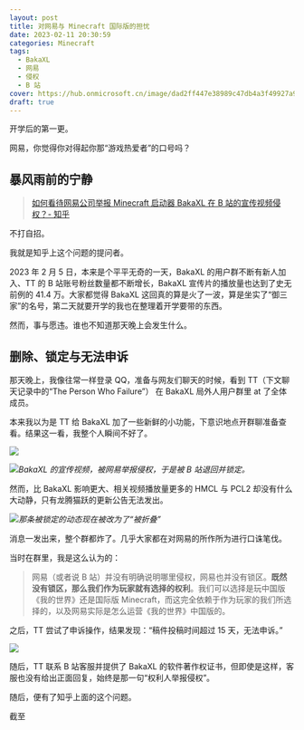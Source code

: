 ```yaml
---
layout: post
title: 对网易与 Minecraft 国际版的担忧
date: 2023-02-11 20:30:59
categories: Minecraft
tags: 
  - BakaXL
  - 网易
  - 侵权
  - B 站
cover: https://hub.onmicrosoft.cn/image/dad2ff447e38989c47db4a3f49927a9d
draft: true
---
```


开学后的第一更。

网易，你觉得你对得起你那“游戏热爱者”的口号吗？

<!-- more -->

## 暴风雨前的宁静

> [如何看待网易公司举报 Minecraft 启动器 BakaXL 在 B 站的宣传视频侵权？- 知乎](https://www.zhihu.com/question/582313498)

不打自招。

我就是知乎上这个问题的提问者。

2023 年 2 月 5 日，本来是个平平无奇的一天，BakaXL 的用户群不断有新人加入、TT 的 B 站账号粉丝数量都不断增长，BakaXL 宣传片的播放量也达到了史无前例的 41.4 万。大家都觉得 BakaXL 这回真的算是火了一波，算是坐实了“御三家”的名号，第二天就要开学的我也在整理着开学要带的东西。

然而，事与愿违。谁也不知道那天晚上会发生什么。

## 删除、锁定与无法申诉

那天晚上，我像往常一样登录 QQ，准备与网友们聊天的时候，看到 TT（下文聊天记录中的“The Person Who Failure”） 在 BakaXL 局外人用户群里 at 了全体成员。

本来我以为是 TT 给 BakaXL 加了一些新鲜的小功能，下意识地点开群聊准备查看。结果这一看，我整个人瞬间不好了。

![](https://hub.onmicrosoft.cn/image/6aa6f05f82ddf3417b0c4fdb5ef4e549)

![](https://hub.onmicrosoft.cn/image/927e2ef5d4aed49feb2192c055975707)_BakaXL 的宣传视频，被网易举报侵权，于是被 B 站退回并锁定。_

然而，比 BakaXL 影响更大、相关视频播放量更多的 HMCL 与 PCL2 却没有什么大动静，只有龙腾猫跃的更新公告无法发出。

![](https://hub.onmicrosoft.cn/image/20b5210a7cfa28dfaaa50481964b94c3)_那条被锁定的动态现在被改为了“被折叠”_

消息一发出来，整个群都炸了。几乎大家都在对网易的所作所为进行口诛笔伐。

当时在群里，我是这么认为的：

> 网易（或者说 B 站）并没有明确说明哪里侵权，网易也并没有锁区。**既然没有锁区，那么我们作为玩家就有选择的权利**。我们可以选择是玩中国版《我的世界》还是国际版 Minecraft，而这完全依赖于作为玩家的我们所选择的，以及网易实际是怎么运营《我的世界》中国版的。

之后，TT 尝试了申诉操作，结果发现：“稿件投稿时间超过 15 天，无法申诉。”

![](https://hub.onmicrosoft.cn/image/c60342b101f4b67d12115e97993875a7)

随后，TT 联系 B 站客服并提供了 BakaXL 的软件著作权证书，但即使是这样，客服也没有给出正面回复，始终是那一句“权利人举报侵权”。

随后，便有了知乎上面的这个问题。

截至